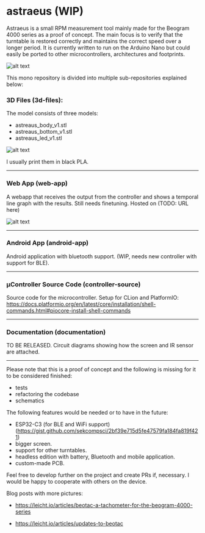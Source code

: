 # astraeus (WIP)
Astraeus is a small RPM measurement tool mainly made for the Beogram 4000 series as a proof of concept.
The main focus is to verify that the turntable is restored correctly and maintains the correct speed over a longer period.
It is currently written to run on the Arduino Nano but could easily be ported to other microcontrollers, architectures and footprints.

![alt text](https://ni.leicht.io/updates-to-beotac-a256b3fc-64fd-464c-9166-10d07f8a27e8.jpg)

This mono repository is divided into multiple sub-repositories explained below:


### 3D Files (3d-files):
The model consists of three models:
- astreaus_body_v1.stl
- astreaus_bottom_v1.stl
- astreaus_led_v1.stl

![alt text](https://github.com/leicht-io/astraeus/blob/master/3d-files/rendering_1.png?raw=true)


I usually print them in black PLA.

---

### Web App (web-app)
A webapp that receives the output from the controller and shows a temporal line graph with the results. Still needs finetuning. Hosted on (TODO: URL here)

![alt text](https://github.com/leicht-io/astraeus/blob/master/documentation/images/desktop-screenshot.png?raw=true)

---

### Android App (android-app)
Android application with bluetooth support. (WIP, needs new controller with support for BLE).

---

### µController Source Code (controller-source)
Source code for the microcontroller.
Setup for CLion and PlatformIO:
https://docs.platformio.org/en/latest/core/installation/shell-commands.html#piocore-install-shell-commands

---

### Documentation (documentation)
TO BE RELEASED. Circuit diagrams showing how the screen and IR sensor are attached.

---

Please note that this is a proof of concept and the following is missing for it to be considered finished:

- tests
- refactoring the codebase
- schematics

The following features would be needed or to have in the future:
- ESP32-C3 (for BLE and WiFi support) (https://gist.github.com/sekcompsci/2bf39e715d5fe47579fa184fa819f421)
- bigger screen.
- support for other turntables.
- headless edition with battery, Bluetooth and mobile application.
- custom-made PCB.

Feel free to develop further on the project and create PRs if, necessary. I would be happy to cooperate with others on the device.

Blog posts with more pictures:

- https://leicht.io/articles/beotac-a-tachometer-for-the-beogram-4000-series

- https://leicht.io/articles/updates-to-beotac
